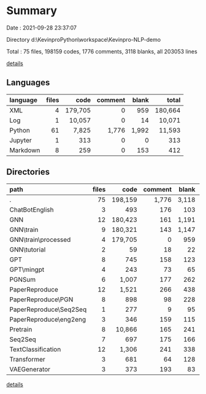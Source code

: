 # Summary

Date : 2021-09-28 23:37:07

Directory d:\KevinproPython\workspace\Kevinpro-NLP-demo

Total : 75 files,  198159 codes, 1776 comments, 3118 blanks, all 203053 lines

[details](details.md)

## Languages
| language | files | code | comment | blank | total |
| :--- | ---: | ---: | ---: | ---: | ---: |
| XML | 4 | 179,705 | 0 | 959 | 180,664 |
| Log | 1 | 10,057 | 0 | 14 | 10,071 |
| Python | 61 | 7,825 | 1,776 | 1,992 | 11,593 |
| Jupyter | 1 | 313 | 0 | 0 | 313 |
| Markdown | 8 | 259 | 0 | 153 | 412 |

## Directories
| path | files | code | comment | blank | total |
| :--- | ---: | ---: | ---: | ---: | ---: |
| . | 75 | 198,159 | 1,776 | 3,118 | 203,053 |
| ChatBotEnglish | 3 | 493 | 176 | 103 | 772 |
| GNN | 12 | 180,423 | 161 | 1,191 | 181,775 |
| GNN\train | 9 | 180,321 | 143 | 1,147 | 181,611 |
| GNN\train\processed | 4 | 179,705 | 0 | 959 | 180,664 |
| GNN\tutorial | 2 | 59 | 18 | 22 | 99 |
| GPT | 8 | 745 | 158 | 123 | 1,026 |
| GPT\mingpt | 4 | 243 | 73 | 65 | 381 |
| PGNSum | 6 | 1,007 | 177 | 262 | 1,446 |
| PaperReproduce | 12 | 1,521 | 266 | 438 | 2,225 |
| PaperReproduce\PGN | 8 | 898 | 98 | 228 | 1,224 |
| PaperReproduce\Seq2Seq | 1 | 277 | 9 | 95 | 381 |
| PaperReproduce\eng2eng | 3 | 346 | 159 | 115 | 620 |
| Pretrain | 8 | 10,866 | 165 | 241 | 11,272 |
| Seq2Seq | 7 | 697 | 175 | 166 | 1,038 |
| TextClassification | 12 | 1,306 | 241 | 338 | 1,885 |
| Transformer | 3 | 681 | 64 | 128 | 873 |
| VAEGenerator | 3 | 373 | 193 | 83 | 649 |

[details](details.md)